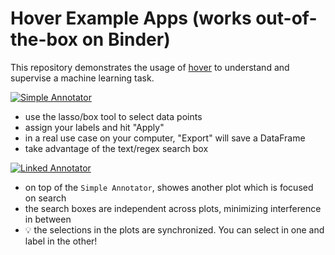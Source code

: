 # Hover Example Apps (works out-of-the-box on Binder)

This repository demonstrates the usage of [hover](https://github.com/phurwicz/hover) to understand and supervise a machine learning task.

[![Simple Annotator](https://mybinder.org/badge_logo.svg)](https://mybinder.org/v2/gh/phurwicz/hover-binder/master?urlpath=/proxy/5006/app-simple-annotator)

- use the lasso/box tool to select data points
- assign your labels and hit "Apply"
- in a real use case on your computer, "Export" will save a DataFrame
- take advantage of the text/regex search box

[![Linked Annotator](https://mybinder.org/badge_logo.svg)](https://mybinder.org/v2/gh/phurwicz/hover-binder/master?urlpath=/proxy/5006/app-linked-annotator)

- on top of the `Simple Annotator`, showes another plot which is focused on search
- the search boxes are independent across plots, minimizing interference in between
- :bulb: the selections in the plots are synchronized. You can select in one and label in the other!

